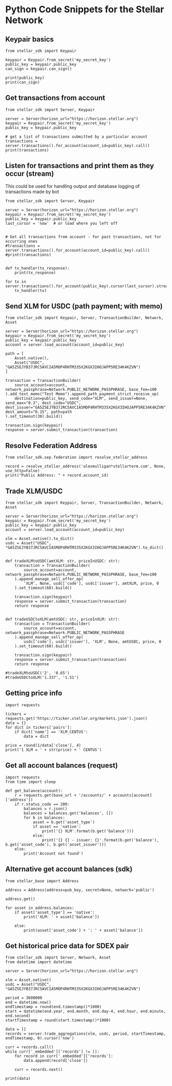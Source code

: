 # Python Code Snippets for the Stellar Network

## Keypair basics

    from stellar_sdk import Keypair

    keypair = Keypair.from_secret('my_secret_key')
    public_key = keypair.public_key
    can_sign = keypair.can_sign()

    print(public_key)
    print(can_sign)

## Get transactions from account

    from stellar_sdk import Server, Keypair

    server = Server(horizon_url="https://horizon.stellar.org")
    keypair = Keypair.from_secret('my_secret_key')
    public_key = keypair.public_key

    # get a list of transactions submitted by a particular account
    transactions = server.transactions().for_account(account_id=public_key).call()
    print(transactions)

## Listen for transactions and print them as they occur (stream)

This could be used for handling output and database logging of transactions made by bot

    from stellar_sdk import Server, Keypair

    server = Server(horizon_url="https://horizon.stellar.org")
    keypair = Keypair.from_secret('my_secret_key')
    public_key = keypair.public_key
    last_cursor = 'now'  # or load where you left off


    # Get all transactions from account - for past transactions, not for occurring ones
    #transactions = server.transactions().for_account(account_id=public_key).call()
    #print(transactions)


    def tx_handler(tx_response):
        print(tx_response)

    for tx in server.transactions().for_account(public_key).cursor(last_cursor).stream():
        tx_handler(tx)

## Send XLM for USDC (path payment; with memo)

    from stellar_sdk import Keypair, Server, TransactionBuilder, Network, Asset

    server = Server(horizon_url="https://horizon.stellar.org")
    keypair = Keypair.from_secret('my_secret_key')
    public_key = keypair.public_key
    account = server.load_account(account_id=public_key)

    path = [
        Asset.native(),
        Asset("USDC", "GA5ZSEJYB37JRC5AVCIA5MOP4RHTM335X2KGX3IHOJAPP5RE34K4KZVN")
    ]

    transaction = TransactionBuilder(
        source_account=account, network_passphrase=Network.PUBLIC_NETWORK_PASSPHRASE, base_fee=100
    ).add_text_memo("Test Memo").append_path_payment_strict_receive_op(
        destination=public_key, send_code="XLM", send_issuer=None, send_max="0.3", dest_code="USDC", dest_issuer="GA5ZSEJYB37JRC5AVCIA5MOP4RHTM335X2KGX3IHOJAPP5RE34K4KZVN", dest_amount="0.15", path=path
    ).set_timeout(30).build()

    transaction.sign(keypair)
    response = server.submit_transaction(transaction)

## Resolve Federation Address

    from stellar_sdk.sep.federation import resolve_stellar_address

    record = resolve_stellar_address('alexmulligan*stellarterm.com', None, use_http=False)
    print("Public Address: " + record.account_id)

## Trade XLM/USDC

    from stellar_sdk import Keypair, Server, TransactionBuilder, Network, Asset

    server = Server(horizon_url="https://horizon.stellar.org")
    keypair = Keypair.from_secret('my_secret_key')
    public_key = keypair.public_key
    account = server.load_account(account_id=public_key)

    xlm = Asset.native().to_dict()
    usdc = Asset("USDC", "GA5ZSEJYB37JRC5AVCIA5MOP4RHTM335X2KGX3IHOJAPP5RE34K4KZVN").to_dict()


    def tradeXLMtoUSDC(amtXLM: str, priceInUSDC: str):
        transaction = TransactionBuilder(
            source_account=account, network_passphrase=Network.PUBLIC_NETWORK_PASSPHRASE, base_fee=100
        ).append_manage_sell_offer_op(
            'XLM', None, usdc['code'], usdc['issuer'], amtXLM, price, 0
        ).set_timeout(60).build()

        transaction.sign(keypair)
        response = server.submit_transaction(transaction)
        return response


    def tradeUSDCtoXLM(amtUSDC: str, priceInXLM: str):
        transaction = TransactionBuilder(
            source_account=account, network_passphrase=Network.PUBLIC_NETWORK_PASSPHRASE
        ).append_manage_sell_offer_op(
            usdc['code'], usdc['issuer'], 'XLM', None, amtUSDC, price, 0
        ).set_timeout(60).build()

        transaction.sign(keypair)
        response = server.submit_transaction(transaction)
        return response

    #tradeXLMtoUSDC('2', '0.65')
    #tradeUSDCtoXLM('1.337', '1.51')

## Getting price info

    import requests

    tickers = requests.get('https://ticker.stellar.org/markets.json').json()
    data = {}
    for dict in tickers['pairs']:
        if dict['name'] == 'XLM_CENTUS':
            data = dict

    price = round(1/data['close'], 4)
    print('1 XLM = ' + str(price) + ' CENTUS')

## Get all account balances (request)

    import requests
    from time import sleep

    def get_balance(account):
        r = requests.get(base_url + '/accounts/' + accounts[account]['address'])
        if r.status_code == 200:
            balances = r.json()
            balances = balances.get('balances', [])
            for b in balances:
                asset = b.get('asset_type')
                if asset == 'native':
                    print('{} XLM'.format(b.get('balance')))
                else:
                    print('{} {} - issuer: {}'.format(b.get('balance'), b.get('asset_code'), b.get('asset_issuer')))
        else:
            print('Account not found')

## Alternative get account balances (sdk)

    from stellar_base import Address

    address = Address(address=pub_key, secret=None, network='public')

    address.get()

    for asset in address.balances:
        if asset['asset_type'] == 'native':
            print('XLM: ' + asset['balance'])

        else:
            print(asset['asset_code'] + ': ' + asset['balance'])

## Get historical price data for SDEX pair

    from stellar_sdk import Server, Network, Asset
    from datetime import datetime

    server = Server(horizon_url="https://horizon.stellar.org")

    xlm = Asset.native()
    usdc = Asset("USDC", "GA5ZSEJYB37JRC5AVCIA5MOP4RHTM335X2KGX3IHOJAPP5RE34K4KZVN")

    period = 3600000
    end = datetime.now()
    endTimestamp = round(end.timestamp()*1000)
    start = datetime(end.year, end.month, end.day-4, end.hour, end.minute, end.second)
    startTimestamp = round(start.timestamp()*1000)

    data = []
    records = server.trade_aggregations(xlm, usdc, period, startTimestamp, endTimestamp, 0).cursor('now')

    curr = records.call()
    while curr['_embedded']['records'] != []:
        for record in curr['_embedded']['records']:
            data.append(record['close'])

        curr = records.next()

    print(data)
